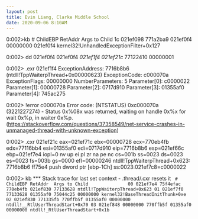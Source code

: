 ```yaml
---
layout: post
title: Evin Liang, Clarke Middle School
date: 2020-09-06 8:10AM
---
```


0:002>kb
 \# ChildEBP RetAddr  Args to Child 
1c 021ef098 771a2ba9 021ef0f4 00000000 021ef0f4 kernel32!UnhandledExceptionFilter+0x127

0:002> dd 021ef0f4 
021ef0f4  _021ef1f4_ _021ef21c_ 77122410 00000001

0:002> .exr 021ef1f4 
ExceptionAddress: 7716b8b6 (ntdll!TppWaiterpThread+0x00000623)
   ExceptionCode: c000070a
  ExceptionFlags: 00000000
NumberParameters: 5
   Parameter[0]: c0000022
   Parameter[1]: 00000728
   Parameter[2]: 0717d910
   Parameter[3]: 01355af0
   Parameter[4]: 745ac275
   
0:002> !error c000070a
Error code: (NTSTATUS) 0xc000070a (3221227274) - Status 0x%08x was returned, waiting on handle 0x%x for wait 0x%p, in waiter 0x%p.
(https://stackoverflow.com/questions/37358549/net-service-crashes-in-unmanaged-thread-with-unknown-exception)

0:002> .cxr 021ef21c
eax=021ef71c ebx=00000728 ecx=770eb4fb edx=77116bb4 esi=01355af0 edi=0717d910
eip=7716b8b6 esp=021ef66c ebp=021ef7e4 iopl=0         nv up ei pl zr na pe nc
cs=001b  ss=0023  ds=0023  es=0023  fs=003b  gs=0000             efl=00000246
ntdll!TppWaiterpThread+0x623:
7716b8b6 ff75e4          push    dword ptr [ebp-1Ch]  ss:0023:021ef7c8=c0000022

0:002> kb
  *** Stack trace for last set context - .thread/.cxr resets it
`` # ChildEBP RetAddr  Args to Child              
00 021ef7e4 75f4efac 770eb4fb 021ef830 77133628 ntdll!TppWaiterpThread+0x623
01 021ef7f0 77133628 01355af0 75044c25 00000000 kernel32!BaseThreadInitThunk+0xe
02 021ef830 771335fb 770ffb5f 01355af0 00000000 ntdll!__RtlUserThreadStart+0x70
03 021ef848 00000000 770ffb5f 01355af0 00000000 ntdll!_RtlUserThreadStart+0x1b``
